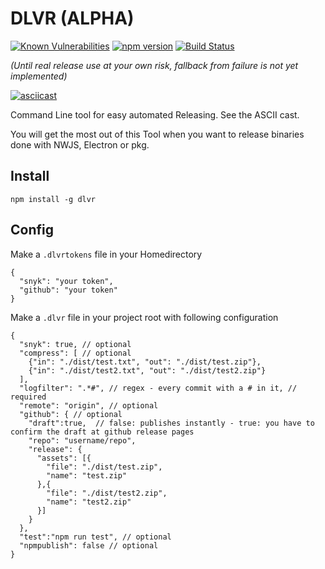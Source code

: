 # DLVR (ALPHA)
[![Known Vulnerabilities](https://snyk.io/test/github/freakzero/dlvr/badge.svg)](https://snyk.io/test/github/freakzero/dlvr)
[![npm version](https://badge.fury.io/js/dlvr.svg)](https://badge.fury.io/js/dlvr)
[![Build Status](https://travis-ci.org/FreaKzero/dlvr.svg?branch=master)](https://travis-ci.org/FreaKzero/dlvr)

*(Until real release use at your own risk, fallback from failure is not yet implemented)*

[![asciicast](https://asciinema.org/a/1Adp9YmICV5ev5VrgNPJpdYsk.png)](https://asciinema.org/a/1Adp9YmICV5ev5VrgNPJpdYsk)

Command Line tool for easy automated Releasing. See the ASCII cast.

You will get the most out of this Tool when you want to release binaries done with NWJS, Electron or pkg.

## Install
`npm install -g dlvr`


## Config

Make a `.dlvrtokens` file in your Homedirectory
```
{
  "snyk": "your token",
  "github": "your token"
}
```

Make a `.dlvr` file in your project root with following configuration

```
{
  "snyk": true, // optional
  "compress": [ // optional
    {"in": "./dist/test.txt", "out": "./dist/test.zip"},
    {"in": "./dist/test2.txt", "out": "./dist/test2.zip"}
  ],
  "logfilter": ".*#", // regex - every commit with a # in it, // required
  "remote": "origin", // optional
  "github": { // optional
    "draft":true,  // false: publishes instantly - true: you have to confirm the draft at github release pages
    "repo": "username/repo",
    "release": {
      "assets": [{
        "file": "./dist/test.zip",
        "name": "test.zip"
      },{
        "file": "./dist/test2.zip",
        "name": "test2.zip"
      }]
    }
  },
  "test":"npm run test", // optional
  "npmpublish": false // optional
}

```
